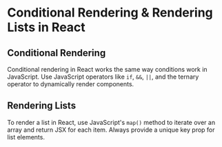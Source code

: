 # Conditional Rendering & Rendering Lists in React

## Conditional Rendering

Conditional rendering in React works the same way conditions work in JavaScript. Use JavaScript operators like `if`, `&&`, `||`, and the ternary operator to dynamically render components.

## Rendering Lists

To render a list in React, use JavaScript's `map()` method to iterate over an array and return JSX for each item. Always provide a unique key prop for list elements.
